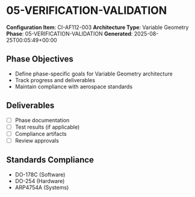 # 05-VERIFICATION-VALIDATION

**Configuration Item**: CI-AF112-003
**Architecture Type**: Variable Geometry
**Phase**: 05-VERIFICATION-VALIDATION
**Generated**: 2025-08-25T00:05:49+00:00

## Phase Objectives
- Define phase-specific goals for Variable Geometry architecture
- Track progress and deliverables
- Maintain compliance with aerospace standards

## Deliverables
- [ ] Phase documentation
- [ ] Test results (if applicable)
- [ ] Compliance artifacts
- [ ] Review approvals

## Standards Compliance
- DO-178C (Software)
- DO-254 (Hardware)
- ARP4754A (Systems)
